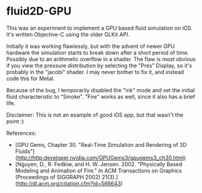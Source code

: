 # fluid2D-GPU
This was an experiment to implement a GPU based fluid simulation on iOS. It's written Objective-C using the older GLKit API.

Initially it was working flawlessly, but with the advent of newer GPU hardware the simulation starts to break down after a short period of time. Possibly due to an arithmetic overflow in a shader. The flaw is most obvious if you view the pressure distribution by selecting the "Pres" Display, so it's probably in the "jacobi" shader. I may never bother to fix it, and instead code this for Metal.

Because of the bug, I temporarily disabled the "ink" mode and set the initial fluid characteristic to "Smoke". "Fire" works as well, since it also has a brief life.

Disclaimer: This is not an example of good iOS app, but that wasn't the point :)

References:
* [GPU Gems, Chapter 30. "Real-Time Simulation and Rendering of 3D Fluids"] (http://http.developer.nvidia.com/GPUGems3/gpugems3_ch30.html)
* [Nguyen, D., R. Fedkiw, and H. W. Jensen. 2002. "Physically Based Modeling and Animation of Fire." In ACM Transactions on Graphics (Proceedings of SIGGRAPH 2002) 21(3).] (http://dl.acm.org/citation.cfm?id=566643)
